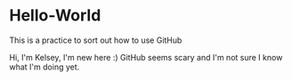# Hello-World
This is a practice to sort out how to use GitHub

Hi, I'm Kelsey, I'm new here :) GitHub seems scary and I'm not sure I know what I'm doing yet.
